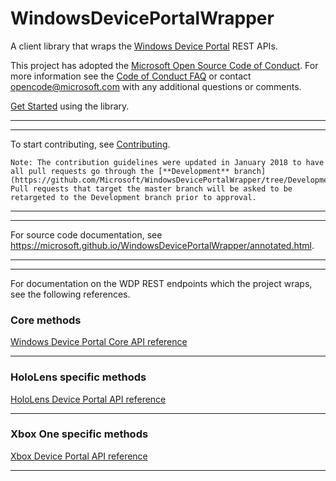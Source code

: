 # WindowsDevicePortalWrapper
A client library that wraps the [Windows Device Portal](https://msdn.microsoft.com/windows/uwp/debug-test-perf/device-portal) REST APIs.

This project has adopted the [Microsoft Open Source Code of Conduct](https://opensource.microsoft.com/codeofconduct/). For more information see the [Code of Conduct FAQ](https://opensource.microsoft.com/codeofconduct/faq/) or contact [opencode@microsoft.com](mailto:opencode@microsoft.com) with any additional questions or comments.

 [Get Started](https://github.com/Microsoft/WindowsDevicePortalWrapper/blob/master/GettingStarted.md) using the library.  

---
---

To start contributing, see [Contributing](https://github.com/Microsoft/WindowsDevicePortalWrapper/blob/master/CONTRIBUTING.md).

```
Note: The contribution guidelines were updated in January 2018 to have all pull requests go through the [**Development** branch](https://github.com/Microsoft/WindowsDevicePortalWrapper/tree/Development). Pull requests that target the master branch will be asked to be retargeted to the Development branch prior to approval.
```

---
---

For source code documentation, see https://microsoft.github.io/WindowsDevicePortalWrapper/annotated.html.

---
---

For documentation on the WDP REST endpoints which the project wraps, see the following references.

### Core methods

[Windows Device Portal Core API reference](https://msdn.microsoft.com/en-us/windows/uwp/debug-test-perf/device-portal-api-core)

---

### HoloLens specific methods

[HoloLens Device Portal API reference](https://developer.microsoft.com/en-us/windows/mixed-reality/device_portal_api_reference)

---

### Xbox One specific methods

[Xbox Device Portal API reference](https://msdn.microsoft.com/en-us/windows/uwp/xbox-apps/reference)

---
